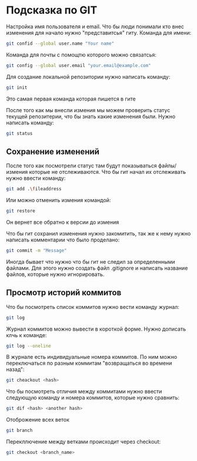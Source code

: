 # Подсказка по GIT

Настройка имя пользователя и email. Что бы люди понимали кто внес изменения для начало нужно "представитсья" гиту.
Команда для имени:
```sh
git confid --global user.name "Your name"
```

Команда для почты с помощтю которого можно связатсья:
```sh
git config --global user.email "your.email@example.com"
```

Для создание локальной репозитории нужно написать команду:
```sh
git init
```
Это самая первая команда которая пишется в гите
 
После того как мы внесли измения мы можем проверить статус текущей репозитерии, что бы знать какие изменения были. Нужно написать команду:
```sh
git status
```

## Сохранение изменений
После того как посмотрели статус там будут показываться файлы/измения которые не отслеживаются. Что бы гит начал их отслеживать нужно ввести команду:
```sh
git add .\fileaddress
```
Или можно отменить измения командой:
```sh
git restore
```
Он вернет все обратно к версии до измения

Что бы гит сохранил изменения нужно закомитить, так же к нему нужно написать комментарии что было проделано:
```sh
git commit -m "Message"
```

Иногда бывает что нужно что бы гит не следил за определенными файлами. Для этого нужно создать файл .gitignore и написать название файлов, которые нужно игнорировать.

## Просмотр историй коммитов

Что бы посмотреть список коммитов нужно вести команду журнал:
```sh
git log
```

Журнал коммитов можно вывести в короткой форме. Нужно дописать клчь к команде:
```sh
git log --oneline
```

В журнале есть индивидуальные номера коммитов. По ним можно переключаться по разным коммитам "возвращаться во времени назад":
```sh
git cheackout <hash>
```

Что бы посмотреть отличия между коммитами нужно ввести следующую команду и номера коммитов, которые нужно сравнить:
```sh
git dif <hash> <another hash>
```

Отоброжение всех веток
```sh
git branch
```

Перекллючение между ветками происходит через checkout:
```sh
git checkout <branch_name>
```